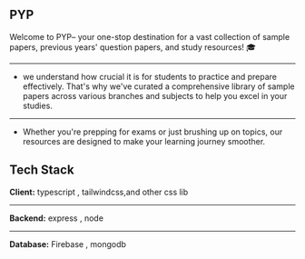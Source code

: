 ## PYP

Welcome to PYP– your one-stop destination for a vast collection of sample papers, previous years' question papers, and study resources! 🎓

---
- we understand how crucial it is for students to practice and prepare effectively. That's why we've curated a comprehensive library of sample papers across various branches and subjects to help you excel in your studies. 
---
- Whether you're prepping for exams or just brushing up on topics, our resources are designed to make your learning journey smoother.


## Tech Stack

**Client:** typescript , tailwindcss,and other css lib

---
**Backend:** express , node

---
**Database:** Firebase , mongodb


